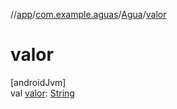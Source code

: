 //[app](../../../index.md)/[com.example.aguas](../index.md)/[Agua](index.md)/[valor](valor.md)

# valor

[androidJvm]\
val [valor](valor.md): [String](https://kotlinlang.org/api/latest/jvm/stdlib/kotlin/-string/index.html)
